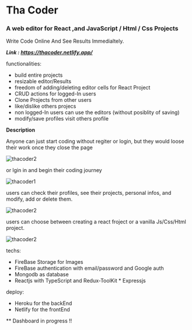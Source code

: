 ﻿# Tha Coder

### A web editor for React ,and JavaScript / Html / Css Projects

Write Code Online And See Results Immedialtely.

***Link : https://thacoder.netlify.app/***



functionalities:

- build entire projects
- resizable editor/Results
- freedom of adding/deleting editor cells for React Project
- CRUD actions for logged-In users
- Clone Projects from other users
- like/dislike others projecs
- non logged-In users can use the editors (without posiblity of saving)
- modify/save profiles visit others profile

****Description****

Anyone can just start coding without regiter or login, but they would loose their work once they close the page

![thacoder2](https://user-images.githubusercontent.com/69104880/225356018-3a5d50d7-fca9-4877-b16c-20954bbe26f6.png)

or lgin in and begin their coding journey

![thacoder1](https://user-images.githubusercontent.com/69104880/225355747-b33d1afb-c2ce-4db4-91b8-4f448f513e33.png)

users can check their profiles, see their projects, personal infos, and modify, add or delete them.

![thacoder2](https://user-images.githubusercontent.com/69104880/225356791-c1e69acc-0b87-4f05-aa58-59dd48ee4659.png)

users can choose between creating a react froject or a vanilla Js/Css/Html project.

![thacoder2](https://user-images.githubusercontent.com/69104880/225357455-5d5a5557-d578-410d-8cdd-1ecde6a08ce5.png)

techs:

- FireBase Storage for Images
- FireBase authentication with email/password and Google auth
- Mongodb as database
- Reactjs with TypeScript and Redux-ToolKit \* Expressjs

deploy:

- Heroku for the backEnd
- Netlify for the frontEnd

\*\* Dashboard in progress !!

